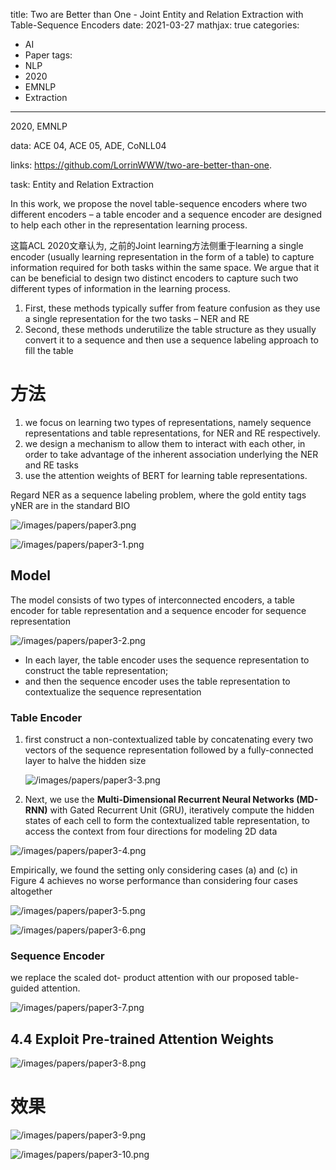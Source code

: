 title: Two are Better than One - Joint Entity and Relation Extraction with Table-Sequence Encoders
date: 2021-03-27
mathjax: true
categories:
- AI
- Paper
tags:
- NLP
- 2020
- EMNLP
- Extraction

---

2020, EMNLP

data: ACE 04, ACE 05, ADE, CoNLL04

links: https://github.com/LorrinWWW/two-are-better-than-one.

task: Entity and Relation Extraction

<!-- more -->


In this work, we propose the novel table-sequence encoders where two different encoders – a table encoder and a sequence encoder are designed to help each other in the representation learning process.

这篇ACL 2020文章认为, 之前的Joint learning方法侧重于learning a single encoder (usually learning representation in the form of a table) to capture information required for both tasks within the same space. We argue that it can be beneficial to design two distinct encoders to capture such two different types of information in the learning process.

1. First, these methods typically suffer from feature confusion as they use a single representation for the two tasks – NER and RE
2. Second, these methods underutilize the table structure as they usually convert it to a sequence and then use a sequence labeling approach to fill the table

# 方法

1. we focus on learning two types of representations, namely sequence representations and table representations, for NER and RE respectively.
2. we design a mechanism to allow them to interact with each other, in order to take advantage of the inherent association underlying the NER and RE tasks
3. use the attention weights of BERT for learning table representations.

Regard NER as a sequence labeling problem, where the gold entity tags yNER are in the standard BIO

![/images/papers/paper3.png](/images/papers/paper3.png)

![/images/papers/paper3-1.png](/images/papers/paper3-1.png)

## Model

The model consists of two types of interconnected encoders, a table encoder for table representation and a sequence encoder for sequence representation

![/images/papers/paper3-2.png](/images/papers/paper3-2.png)

- In each layer, the table encoder uses the sequence representation to construct the table representation;
- and then the sequence encoder uses the table representation to contextualize the sequence representation

### Table Encoder

1. first construct a non-contextualized table by concatenating every two vectors of the sequence representation followed by a fully-connected layer to halve the hidden size 

    ![/images/papers/paper3-3.png](/images/papers/paper3-3.png)

2. Next, we use the **Multi-Dimensional Recurrent Neural Networks (MD-RNN)** with Gated Recurrent Unit (GRU), iteratively compute the hidden states of each cell to form the contextualized table representation, to access the context from four directions for modeling 2D data

![/images/papers/paper3-4.png](/images/papers/paper3-4.png)

Empirically, we found the setting only considering cases (a) and (c) in Figure 4 achieves no worse performance than considering four cases altogether

![/images/papers/paper3-5.png](/images/papers/paper3-5.png)

![/images/papers/paper3-6.png](/images/papers/paper3-6.png)

### Sequence Encoder

we replace the scaled dot- product attention with our proposed table-guided attention.

![/images/papers/paper3-7.png](/images/papers/paper3-7.png)

## 4.4 Exploit Pre-trained Attention Weights

![/images/papers/paper3-8.png](/images/papers/paper3-8.png)

# 效果

![/images/papers/paper3-9.png](/images/papers/paper3-9.png)

![/images/papers/paper3-10.png](/images/papers/paper3-10.png)